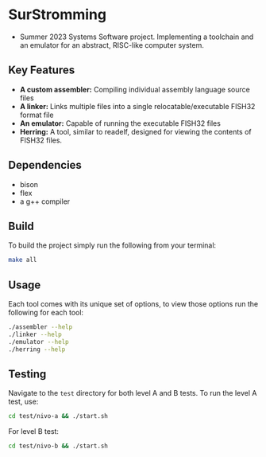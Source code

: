 # SurStromming

- Summer 2023 Systems Software project. Implementing a toolchain and an emulator for an abstract, RISC-like computer system.

## Key Features

- **A custom assembler:** Compiling individual assembly language source files
- **A linker:** Links multiple files into a single relocatable/executable FISH32 format file
- **An emulator:** Capable of running the executable FISH32 files
- **Herring:** A tool, similar to readelf, designed for viewing the contents of FISH32 files.

## Dependencies

- bison
- flex
- a g++ compiler

## Build

To build the project simply run the following from your terminal:
```bash
make all
```

## Usage

Each tool comes with its unique set of options, to view those options run the following for each tool:
```bash
./assembler --help
./linker --help
./emulator --help
./herring --help
```

## Testing

Navigate to the ```test``` directory for both level A and B tests. To run the level A test, use:
```bash
cd test/nivo-a && ./start.sh
```
For level B test:
```bash
cd test/nivo-b && ./start.sh
```


